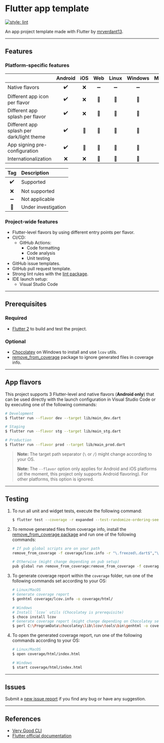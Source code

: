 # Flutter app template

[![style: lint][lint_badge]][lint_package_link]

An app project template made with Flutter by [mrverdant13][mrverdant13_link].

---

## Features

### Platform-specific features

|                                           | Android | iOS | Web | Linux | Windows | MacOS |
| :---------------------------------------- | :-----: | :-: | :-: | :---: | :-----: | :---: |
| Native flavors                            |   ✔️    | ❌  | ➖  |  ➖   |   ➖    |  ➖   |
| Different app icon per flavor             |   ✔️    | ❌  | 🤔  |  🤔   |   🤔    |  🤔   |
| Different app splash per flavor           |   ✔️    | ❌  | 🤔  |  🤔   |   🤔    |  🤔   |
| Different app splash per dark/light theme |   ✔️    | 🤔  | 🤔  |  🤔   |   🤔    |  🤔   |
| App signing pre-configuration             |   ✔️    | 🤔  | 🤔  |  🤔   |   🤔    |  🤔   |
| Internationalization                      |   ❌    | ❌  | 🤔  |  🤔   |   🤔    |  🤔   |

| Tag | Description         |
| :-: | :------------------ |
| ✔️  | Supported           |
| ❌  | Not supported       |
| ➖  | Not applicable      |
| 🤔  | Under investigation |

### Project-wide features

- Flutter-level flavors by using different entry points per flavor.
- CI/CD:
  - GitHub Actions:
    - Code formatting
    - Code analysis
    - Unit testing
- GitHub issue templates.
- GitHub pull request template.
- Strong lint rules with the [lint package][lint_package_link].
- IDE launch setup:
  - Visual Studio Code

---

## Prerequisites

### Required

- [Flutter 2][flutter_link] to build and test the project.

### Optional

- [Chocolatey][chocolatey_link] on Windows to install and use `lcov` utils.
- [remove_from_coverage][remove_from_coverage_link] package to ignore generated files in coverage info.

---

## App flavors

This project supports 3 Flutter-level and native flavors (**Android only**) that can be used directly with the launch configuration in Visual Studio Code or by executing one of the following commands:

```sh
# Development
$ flutter run --flavor dev --target lib/main_dev.dart

# Staging
$ flutter run --flavor stg --target lib/main_stg.dart

# Production
$ flutter run --flavor prod --target lib/main_prod.dart
```

> **Note:** The target path separator (`\` or `/`) might change according to your OS.
>
> **Note:** The `--flavor` option only applies for Android and iOS platforms (at the moment, this project only supports Android flavoring). For other platforms, this option is ignored.

---

## Testing

1. To run all unit and widget tests, execute the following command:

   ```sh
   $ flutter test --coverage -r expanded --test-randomize-ordering-seed random
   ```

2. To remove generated files from coverage info, install the [remove_from_coverage package][remove_from_coverage_link] and run one of the following commands:

   ```sh
   # If pub global scripts are on your path
   remove_from_coverage -f coverage/lcov.info -r "\.freezed\.dart$","\.g\.dart$","\.gr\.dart$"

   # Otherwise (might change depending on pub setup)
   pub global run remove_from_coverage:remove_from_coverage -f coverage/lcov.info -r "\.freezed\.dart$","\.g\.dart$","\.gr\.dart$"
   ```

3. To generate coverage report within the `coverage` folder, run one of the following commands set according to your OS:

   ```sh
   # Linux/MacOS
   # Generate coverage report
   $ genhtml coverage/lcov.info -o coverage/html/

   # Windows
   # Install `lcov` utils (Chocolatey is prerequisite)
   $ choco install lcov
   # Generate coverage report (might change depending on Chocolatey setup)
   $ perl C:\ProgramData\chocolatey\lib\lcov\tools\bin\genhtml -o coverage\html coverage\lcov.info
   ```

4. To open the generated coverage report, run one of the following commands according to your OS:

   ```sh
   # Linux/MacOS
   $ open coverage/html/index.html

   # Windows
   $ start coverage/html/index.html
   ```

---

## Issues

Submit a [new issue report][new_project_issues_link] if you find any bug or have any suggestion.

---

## References

- [Very Good CLI][very_good_cli_link]
- [Flutter official documentation][flutter_link]

<!-- LINKS -->

[chocolatey_link]: https://chocolatey.org/
[flutter_link]: https://flutter.dev/
[flutter_localizations_link]: https://api.flutter.dev/flutter/flutter_localizations/flutter_localizations-library.html
[internationalization_link]: https://flutter.dev/docs/development/accessibility-and-localization/internationalization
[lint_badge]: https://img.shields.io/badge/style-lint-4BC0F5.svg
[lint_package_link]: https://pub.dev/packages/lint
[mrverdant13_link]: https://github.com/mrverdant13/
[mrverdant13_flutter_project_template]: https://github.com/mrverdant13/flutter_app_template
[new_project_issues_link]: https://github.com/mrverdant13/git_history/issues/new/choose
[remove_from_coverage_link]: https://pub.dev/packages/remove_from_coverage
[very_good_cli_link]: https://github.com/VeryGoodOpenSource/very_good_cli
